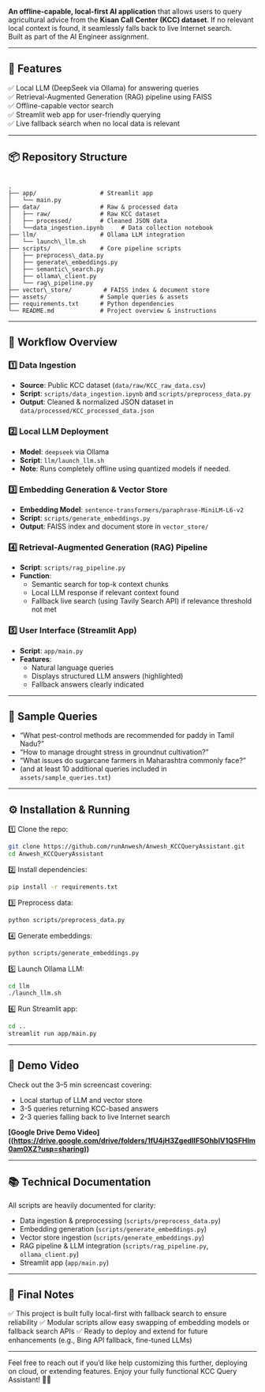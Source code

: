 **An offline-capable, local-first AI application** that allows users to query agricultural advice from the **Kisan Call Center (KCC) dataset**. If no relevant local context is found, it seamlessly falls back to live Internet search.  
Built as part of the AI Engineer assignment.

---

## 🚀 Features

✅ Local LLM (DeepSeek via Ollama) for answering queries  
✅ Retrieval-Augmented Generation (RAG) pipeline using FAISS  
✅ Offline-capable vector search  
✅ Streamlit web app for user-friendly querying  
✅ Live fallback search when no local data is relevant  

---

## 📦 Repository Structure

```

.
├── app/                  # Streamlit app
│   └── main.py
├── data/                 # Raw & processed data
│   ├── raw/              # Raw KCC dataset
│   ├── processed/        # Cleaned JSON data
|   └──data_ingestion.ipynb     # Data collection notebook
├── llm/                  # Ollama LLM integration
│   └── launch\_llm.sh
├── scripts/              # Core pipeline scripts
│   ├── preprocess\_data.py
│   ├── generate\_embeddings.py
│   ├── semantic\_search.py
│   ├── ollama\_client.py
│   └── rag\_pipeline.py
├── vector\_store/         # FAISS index & document store
├── assets/               # Sample queries & assets
├── requirements.txt      # Python dependencies
└── README.md             # Project overview & instructions

````

---

## 📝 Workflow Overview

### 1️⃣ Data Ingestion
- **Source**: Public KCC dataset (`data/raw/KCC_raw_data.csv`)
- **Script**: `scripts/data_ingestion.ipynb` and `scripts/preprocess_data.py`
- **Output**: Cleaned & normalized JSON dataset in `data/processed/KCC_processed_data.json`

### 2️⃣ Local LLM Deployment
- **Model**: `deepseek` via Ollama
- **Script**: `llm/launch_llm.sh`  
- **Note**: Runs completely offline using quantized models if needed.

### 3️⃣ Embedding Generation & Vector Store
- **Embedding Model**: `sentence-transformers/paraphrase-MiniLM-L6-v2`
- **Script**: `scripts/generate_embeddings.py`
- **Output**: FAISS index and document store in `vector_store/`

### 4️⃣ Retrieval-Augmented Generation (RAG) Pipeline
- **Script**: `scripts/rag_pipeline.py`
- **Function**:
  - Semantic search for top-k context chunks
  - Local LLM response if relevant context found
  - Fallback live search (using Tavily Search API) if relevance threshold not met

### 5️⃣ User Interface (Streamlit App)
- **Script**: `app/main.py`
- **Features**:
  - Natural language queries
  - Displays structured LLM answers (highlighted)
  - Fallback answers clearly indicated

---

## 🔬 Sample Queries
- “What pest-control methods are recommended for paddy in Tamil Nadu?”
- “How to manage drought stress in groundnut cultivation?”
- “What issues do sugarcane farmers in Maharashtra commonly face?”
- (and at least 10 additional queries included in `assets/sample_queries.txt`)

---

## ⚙️ Installation & Running

1️⃣ Clone the repo:
```bash
git clone https://github.com/runAnwesh/Anwesh_KCCQueryAssistant.git
cd Anwesh_KCCQueryAssistant
````

2️⃣ Install dependencies:

```bash
pip install -r requirements.txt
```

3️⃣ Preprocess data:

```bash
python scripts/preprocess_data.py
```

4️⃣ Generate embeddings:

```bash
python scripts/generate_embeddings.py
```

5️⃣ Launch Ollama LLM:

```bash
cd llm
./launch_llm.sh
```

6️⃣ Run Streamlit app:

```bash
cd ..
streamlit run app/main.py
```

---

## 🎥 Demo Video

Check out the 3–5 min screencast covering:

* Local startup of LLM and vector store
* 3-5 queries returning KCC-based answers
* 2-3 queries falling back to live Internet search

**\[Google Drive Demo Video]((https://drive.google.com/drive/folders/1fU4jH3ZgedIIFSOhbIV1QSFHlm0am0XZ?usp=sharing))**

---

## 📚 Technical Documentation

All scripts are heavily documented for clarity:

* Data ingestion & preprocessing (`scripts/preprocess_data.py`)
* Embedding generation (`scripts/generate_embeddings.py`)
* Vector store ingestion (`scripts/generate_embeddings.py`)
* RAG pipeline & LLM integration (`scripts/rag_pipeline.py`, `ollama_client.py`)
* Streamlit app (`app/main.py`)

---

## 🏁 Final Notes

✅ This project is built fully local-first with fallback search to ensure reliability
✅ Modular scripts allow easy swapping of embedding models or fallback search APIs
✅ Ready to deploy and extend for future enhancements (e.g., Bing API fallback, fine-tuned LLMs)

---

Feel free to reach out if you’d like help customizing this further, deploying on cloud, or extending features. Enjoy your fully functional KCC Query Assistant! 🚀🌾




